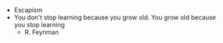 * Escapism
* You don't stop learning
  because you grow old.
  You grow old
  because you stop learning
  - R. Feynman
